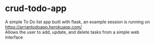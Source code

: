 # crud-todo-app  
A simple To Do list app built with flask, an example session is running on https://arriantodoapp.herokuapp.com/  
Allows the user to add, update, and delete tasks from a simple web interface
